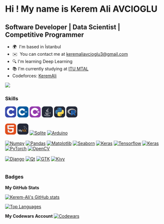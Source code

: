 Hi ! My name is Kerem Ali AVCIOGLU
==============================

Software Developer | Data Scientist | Competitive Programmer
-----------------------------------------


* 🌍  I'm based in İstanbul
* ✉️  You can contact me at [keremaliavcioglu3@gmail.com](mailto:keremaliavcioglu3@gmail.com)
* 🔍 I'm learning Deep Learning
* 📚 I'm currently studying at [ITU MTAL](http://itumtal.meb.k12.tr)
* Codeforces: [KeremAli](https://codeforces.com/profile/KeremAli)

<a href="https://www.github.com/Kerem-Ali" target="_blank" rel="noreferrer"><img
src="https://img.shields.io/github/followers/Kerem-Ali?logo=github&style=for-the-badge&style=flat-square&color=0891b2&labelColor=1c1917" /></a>

### Skills

<p align="left">
<a href="https://iso.org/" target="_blank" rel="noreferrer"><img src="https://github.com/tandpfun/skill-icons/raw/main/icons/C.svg" width="36" height="36" alt="C" /></a>
<a href="https://isocpp.org/" target="_blank" rel="noreferrer"><img src="https://github.com/tandpfun/skill-icons/raw/main/icons/CPP.svg" width="36" height="36" alt="C++" /></a>
<a href="https://docs.microsoft.com/en-us/dotnet/csharp/" target="_blank" rel="noreferrer"><img src="https://github.com/tandpfun/skill-icons/raw/main/icons/CS.svg" width="36" height="36" alt="C#" /></a>
<a href="https://www.oracle.com/java/" target="_blank" rel="noreferrer"><img src="https://github.com/tandpfun/skill-icons/raw/main/icons/Java-Dark.svg" width="36" height="36" alt="Java" /></a>
<a href="https://www.python.org/" target="_blank" rel="noreferrer"><img src="https://github.com/tandpfun/skill-icons/raw/main/icons/Python-Dark.svg" width="36" height="36" alt="Python" /></a>
<a href="https://www.r-project.org/" target="_blank" rel="noreferrer"><img src="https://raw.githubusercontent.com/tandpfun/skill-icons/main/icons/R-Dark.svg" width="36" height="36" alt="R" /></a>
<br><br>
<a href="https://developer.mozilla.org/en-US/docs/Glossary/HTML5" target="_blank" rel="noreferrer"><img src="https://github.com/tandpfun/skill-icons/raw/main/icons/HTML.svg" width="36" height="36" alt="HTML5" /></a>
<a href="https://www.mysql.com/" target="_blank" rel="noreferrer"><img src="https://github.com/tandpfun/skill-icons/raw/main/icons/MySQL-Dark.svg" width="36" height="36" alt="MySQL" /></a>
<a href="https://www.sqlite.org/" target="_blank" rel="noreferrer"><img src="https://github.com/marwin1991/profile-technology-icons/assets/136815194/82df4543-236b-4e45-9604-5434e3faab17" width="36" height="36" alt="Sqlite" /></a>
<a href="https://www.arduino.cc/" target="_blank" rel="noreferrer"><img src="https://github.com/marwin1991/profile-technology-icons/assets/136815194/a57a85ba-e2dd-4036-85b6-7e1532391627" width="36" height="36" alt="Arduino" /></a>
<br><br>
<a href="https://numpy.org/" target="_blank" rel="noreferrer"><img src="https://numpy.org/images/logo.svg" width="36" height="36" alt="Numpy" /></a>
<a href="https://pandas.pydata.org/" target="_blank" rel="noreferrer"><img src="https://pandas.pydata.org/static/img/pandas_mark.svg" width="36" height="36" alt="Pandas" /></a>
<a href="https://matplotlib.org/" target="_blank" rel="noreferrer"><img src="https://matplotlib.org/_static/images/documentation.svg" width="36" height="36" alt="Matplotlib" /></a>
<a href="https://seaborn.pydata.org/" target="_blank" rel="noreferrer"><img src="https://seaborn.pydata.org/_images/logo-mark-lightbg.svg" width="36" height="36" alt="Seaborn" /></a>
<a href="https://keras.io/" target="_blank" rel="noreferrer"><img src="https://upload.wikimedia.org/wikipedia/commons/a/ae/Keras_logo.svg" width="36" height="36" alt="Keras" /></a>
<a href="https://www.tensorflow.org/" target="_blank" rel="noreferrer"><img src="https://user-images.githubusercontent.com/25181517/223639822-2a01e63a-a7f9-4a39-8930-61431541bc06.png" width="36" height="36" alt="Tensorflow" /></a>
<a href="https://scikit-learn.org/" target="_blank" rel="noreferrer"><img src="https://scikit-learn.org/stable/_static/favicon.ico" width="36" height="36" alt="Keras" /></a>
<a href="https://pytorch.org/" target="_blank" rel="noreferrer"><img src="https://upload.wikimedia.org/wikipedia/commons/1/10/PyTorch_logo_icon.svg" width="36" height="36" alt="PyTorch" /></a>
<a href="https://opencv.org/" target="_blank" rel="noreferrer"><img src="https://www.vectorlogo.zone/logos/opencv/opencv-icon.svg" width="36" height="36" alt="OpenCV" /></a>
<br><br>
<a href="https://www.djangoproject.com/" target="_blank" rel="noreferrer"><img src="https://github.com/marwin1991/profile-technology-icons/assets/62091613/9bf5650b-e534-4eae-8a26-8379d076f3b4" width="36" height="36" alt="Django" /></a>
<a href="https://www.qt.io/" target="_blank" rel="noreferrer"><img src="https://github.com/marwin1991/profile-technology-icons/assets/136815194/11e7dfe7-c1f6-483c-9d92-276f1fa9363b" width="36" height="36" alt="Qt" /></a>
<a href="https://www.gtk.org/" target="_blank" rel="noreferrer"><img src="https://wiki.gnome.org/Projects/GTK/Logo?action=AttachFile&do=get&target=gtk-logo.png" width="36" height="36" alt="GTK" /></a>
<a href="https://www.kivy.org/" target="_blank" rel="noreferrer"><img src="https://upload.wikimedia.org/wikipedia/commons/5/58/Kivy_logo.png" width="36" height="36" alt="Kivy" /></a>
<br><br>
</p>


### Badges

<b>My GitHub Stats</b>

<a href="http://www.github.com/Kerem-Ali"><img src="https://github-readme-stats.vercel.app/api?username=Kerem-Ali&show_icons=true&hide=&count_private=true&title_color=0891b2&text_color=ffffff&icon_color=0891b2&bg_color=1c1917&hide_border=true&show_icons=true" alt="Kerem-Ali's GitHub stats" /></a>

<a href="https://github.com/Kerem-Ali" align="left"><img src="https://github-readme-stats.vercel.app/api/top-langs/?username=Kerem-Ali&langs_count=10&title_color=0891b2&text_color=ffffff&icon_color=0891b2&bg_color=1c1917&hide_border=true&locale=en&custom_title=Top%20%Languages" alt="Top Languages" /></a>

<b>My Codewars Account</b>
<a href="https://www.codewars.com/users/Kerem_Ali/" align="center"><img src="https://www.codewars.com/users/Kerem_Ali/badges/large" alt="Codewars" /></a>
